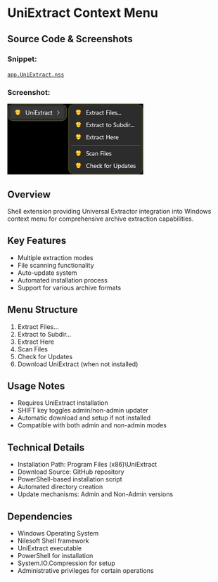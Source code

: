 # UniExtract Context Menu

## Source Code & Screenshots

### Snippet:
[`app.UniExtract.nss`](/ex3.archiver/app.UniExtract.nss)

### Screenshot:
![Screenshot)](/ex3.archiver/app.UniExtract.png)

## Overview
Shell extension providing Universal Extractor integration into Windows context menu for comprehensive archive extraction capabilities.

## Key Features
- Multiple extraction modes
- File scanning functionality
- Auto-update system
- Automated installation process
- Support for various archive formats

## Menu Structure
1. Extract Files...
2. Extract to Subdir...
3. Extract Here
4. Scan Files
5. Check for Updates
6. Download UniExtract (when not installed)

## Usage Notes
- Requires UniExtract installation
- SHIFT key toggles admin/non-admin updater
- Automatic download and setup if not installed
- Compatible with both admin and non-admin modes

## Technical Details
- Installation Path: Program Files (x86)\UniExtract
- Download Source: GitHub repository
- PowerShell-based installation script
- Automated directory creation
- Update mechanisms: Admin and Non-Admin versions

## Dependencies
- Windows Operating System
- Nilesoft Shell framework
- UniExtract executable
- PowerShell for installation
- System.IO.Compression for setup
- Administrative privileges for certain operations
